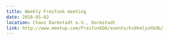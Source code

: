 ```yaml
---
title: Weekly Freifunk meeting
date: 2016-05-02
location: Chaos Darmstadt e.V., Darmstadt
link: http://www.meetup.com/FreifunkDA/events/hsbhmlyvhbdb/
---
```

